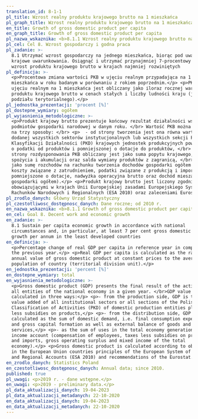 ```yaml
---
translation_id: 8-1-1
pl_title: Wzrost realny produktu krajowego brutto na 1 mieszkańca
pl_graph_title: Wzrost realny produktu krajowego brutto na 1 mieszkańca
en_title: Growth of gross domestic product per capita
en_graph_title: Growth of gross domestic product per capita
pl_nazwa_wskaznika: <b>8.1.1 Wzrost realny produktu krajowego brutto na 1 mieszkańca</b>
pl_cel: Cel 8. Wzrost gospodarczy i godna praca
pl_zadanie: >-
  8.1 Utrzymać wzrost gospodarczy na jednego mieszkańca, biorąc pod uwagę
  krajowe uwarunkowania. Osiągnąć i utrzymać przynajmniej 7-procentowy roczny
  wzrost produktu krajowego brutto w krajach najmniej rozwiniętych
pl_definicja: >-
  <p>Procentowa zmiana wartości PKB w ujęciu realnym przypadająca na 1
  mieszkańca w roku badanym w porównaniu z rokiem poprzednim.</p> <p>PKB w
  ujęciu realnym na 1 mieszkańca jest obliczany jako iloraz rocznej wartości
  produktu krajowego brutto w cenach stałych i liczby ludności kraju (jednostki
  podziału terytorialnego).</p>
pl_jednostka_prezentacji: 'procent [%]'
pl_dostepne_wymiary: ogółem
pl_wyjasnienia_metodologiczne: >-
  <p>Produkt krajowy brutto prezentuje końcowy rezultat działalności wszystkich
  podmiotów gospodarki narodowej w danym roku. </br> Wartość PKB można obliczyć
  na trzy sposoby: </br> <p>  - od strony tworzenia jest ona równa wartości
  dodanej wszystkich sektorów instytucjonalnych lub wszystkich sekcji Polskiej
  Klasyfikacji Działalności (PKD) krajowych jednostek produkcyjnych powiększonej
  o podatki od produktów i pomniejszonej o dotacje do produktów, </br> <p>  - od
  strony rozdysponowania PKB obliczany jest jako suma popytu krajowego, tj.
  spożycia i akumulacji oraz salda wymiany produktów z zagranicą, </br> <p>  -
  jako sumę rozchodów na rachunku tworzenia dochodów gospodarki ogółem (a więc
  koszty związane z zatrudnieniem, podatki związane z produkcją i importem
  pomniejszone o dotacje, nadwyżka operacyjna brutto oraz dochód mieszany
  gospodarki ogółem).</p> <p>Produkt krajowy brutto jest liczony zgodnie z
  obowiązującymi w krajach Unii Europejskiej zasadami Europejskiego Systemu
  Rachunków Narodowych i Regionalnych (ESA 2010) oraz zaleceniami Eurostatu.</p>
pl_zrodlo_danych: Główny Urząd Statystyczny
pl_czestotliwosc_dostępnosc_danych: Dane roczne; od 2010 r.
en_nazwa_wskaznika: <b>8.1.1 Growth of gross domestic product per capita</b>
en_cel: Goal 8. Decent work and economic growth
en_zadanie: >-
  8.1 Sustain per capita economic growth in accordance with national
  circumstances and, in particular, at least 7 per cent gross domestic product
  growth per annum in the least developed countries
en_definicja: >-
  <p>Percentage change of real GDP per capita in reference year in comparison to
  the previous year.</p> <p>Real GDP per capita is calculated as the ratio of
  annual value of gross domestic product at constant prices to the average
  population of country (territorial division unit).</p>
en_jednostka_prezentacji: 'percent [%]'
en_dostepne_wymiary: total
en_wyjasnienia_metodologiczne: >-
  <p>Gross domestic product (GDP) presents the final result of the activity of
  all entities of the national economy in a given year. </br>GDP value can be
  calculated in three ways:</p> <p>- from the production side, GDP is the sum of
  value added of all institutional sectors or all sections of the Polish
  Classification of Activities (PKD) of domestic production entities plus taxes
  less subsidies on products,</p> <p>- from the distribution side, GDP is
  calculated as the sum of domestic demand, i.e. final consumption expenditure
  and gross capital formation as well as external balance of goods and
  services,</p> <p>- as the sum of uses in the total economy generation of
  income account (compensation of employees, taxes less subsidies on production
  and imports, gross operating surplus and mixed income of the total
  economy).</p> <p>Gross domestic product is calculated according to obligatory
  in the European Union countries principles of the European System of National
  and Regional Accounts (ESA 2010) and recommendations of the Eurostat.</p>
en_zrodlo_danych: Statistics Poland
en_czestotliwosc_dostępnosc_danych: Annual data; since 2010.
published: true
pl_uwagi: <p>2019 r. - dane wstępne.</p>
en_uwagi: <p>2019 - preliminary data.</p>
pl_data_aktualizacji_danych: 19-04-2023
pl_data_aktualizacji_metadanych: 22-10-2020
en_data_aktualizacji_danych: 19-04-2023
en_data_aktualizacji_metadanych: 22-10-2020
---
```

